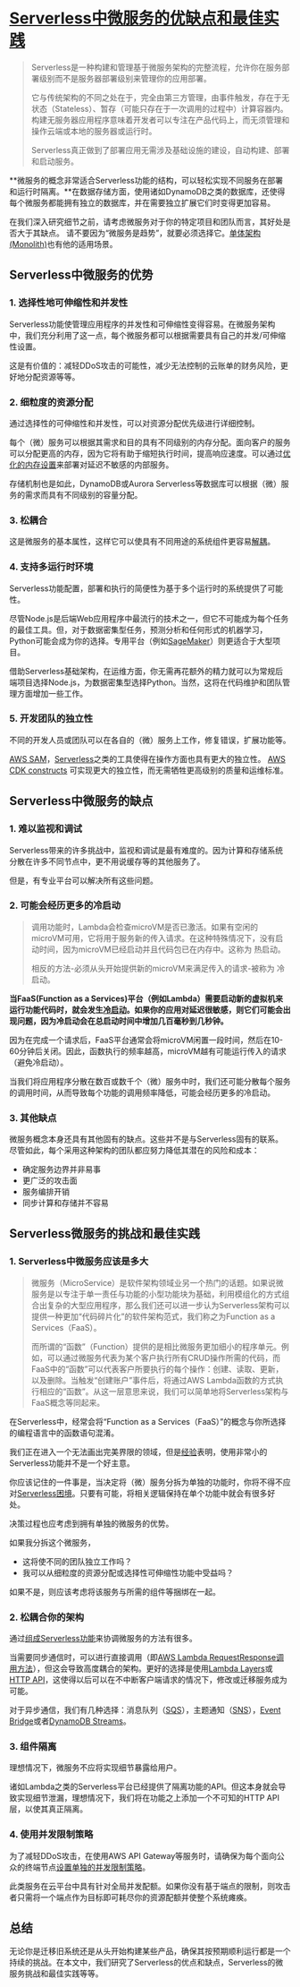 # [Serverless中微服务的优缺点和最佳实践](https://www.kubernetes.org.cn/8687.html)



> Serverless是一种构建和管理基于微服务架构的完整流程，允许你在服务部署级别而不是服务器部署级别来管理你的应用部署。
>
> 它与传统架构的不同之处在于，完全由第三方管理，由事件触发，存在于无状态（Stateless）、暂存（可能只存在于一次调用的过程中）计算容器内。构建无服务器应用程序意味着开发者可以专注在产品代码上，而无须管理和操作云端或本地的服务器或运行时。
>
> Serverless真正做到了部署应用无需涉及基础设施的建设，自动构建、部署和启动服务。

**微服务的概念非常适合Serverless功能的结构，可以轻松实现不同服务在部署和运行时隔离。**在数据存储方面，使用诸如DynamoDB之类的数据库，还使得每个微服务都能拥有独立的数据库，并在需要独立扩展它们时变得更加容易。

在我们深入研究细节之前，请考虑微服务对于你的特定项目和团队而言，其好处是否大于其缺点。 请不要因为“微服务是趋势”，就要必须选择它。[单体架构(Monolith)](https://www.martinfowler.com/bliki/MonolithFirst.html)也有他的适用场景。

## Serverless中微服务的优势

### 1. 选择性地可伸缩性和并发性

Serverless功能使管理应用程序的并发性和可伸缩性变得容易。在微服务架构中，我们充分利用了这一点，每个微服务都可以根据需要具有自己的并发/可伸缩性设置。

这是有价值的：减轻DDoS攻击的可能性，减少无法控制的云账单的财务风险，更好地分配资源等等。

### 2. 细粒度的资源分配

通过选择性的可伸缩性和并发性，可以对资源分配优先级进行详细控制。

每个（微）服务可以根据其需求和目的具有不同级别的内存分配。面向客户的服务可以分配更高的内存，因为它将有助于缩短执行时间，提高响应速度。可以通过[优化的内存设置](https://medium.com/hackernoon/lower-your-aws-lambda-bill-by-increasing-memory-size-yep-e591ae499692)来部署对延迟不敏感的内部服务。

存储机制也是如此，DynamoDB或Aurora Serverless等数据库可以根据（微）服务的需求而具有不同级别的容量分配。

### 3. 松耦合

这是微服务的基本属性，这样它可以使具有不同用途的系统组件更容易[解耦](https://dashbird.io/blog/using-api-gateway-to-decouple-and-scale-serverless-architectures/)。

### 4. 支持多运行时环境

Serverless功能配置，部署和执行的简便性为基于多个运行时的系统提供了可能性。

尽管Node.js是后端Web应用程序中最流行的技术之一，但它不可能成为每个任务的最佳工具。但，对于数据密集型任务，预测分析和任何形式的机器学习，Python可能会成为你的选择。专用平台（例如[SageMaker](https://aws.amazon.com/sagemaker/)）则更适合于大型项目。

借助Serverless基础架构，在运维方面，你无需再花额外的精力就可以为常规后端项目选择Node.js，为数据密集型选择Python。当然，这将在代码维护和团队管理方面增加一些工作。

### 5. 开发团队的独立性

不同的开发人员或团队可以在各自的（微）服务上工作，修复错误，扩展功能等。

[AWS SAM](https://aws.amazon.com/serverless/sam/)，[Serverless](https://www.serverless.com/)之类的工具使得在操作方面也具有更大的独立性。 [AWS CDK constructs](https://docs.aws.amazon.com/cdk/latest/guide/constructs.html) 可实现更大的独立性，而无需牺牲更高级别的质量和运维标准。

## Serverless中微服务的缺点

### 1. 难以监视和调试

Serverless带来的许多挑战中，监视和调试是最有难度的。因为计算和存储系统分散在许多不同节点中，更不用说缓存等的其他服务了。

但是，有专业平台可以解决所有这些问题。

### 2. 可能会经历更多的冷启动

> 调用功能时，Lambda会检查microVM是否已激活。如果有空闲的microVM可用，它将用于服务新的传入请求。在这种特殊情况下，没有启动时间，因为microVM已经启动并且代码包已在内存中。这称为 热启动。
>
> 相反的方法-必须从头开始提供新的microVM来满足传入的请求-被称为 冷启动。

**当FaaS(Function as a Services)平台（例如Lambda）需要启动新的虚拟机来运行功能代码时，就会发生[冷启动](https://dashbird.io/knowledge-base/aws-lambda/cold-starts/?utm_source=dashbird-blog&utm_medium=article&utm_campaign=well-architected&utm_content=microservices-in-faas)。如果你的应用对延迟很敏感，则它们可能会出现问题，因为冷启动会在总启动时间中增加几百毫秒到几秒钟。**

因为在完成一个请求后，FaaS平台通常会将microVM闲置一段时间，然后在10-60分钟后关闭。因此，函数执行的频率越高，microVM越有可能运行传入的请求（避免冷启动）。

当我们将应用程序分散在数百或数千个（微）服务中时，我们还可能分散每个服务的调用时间，从而导致每个功能的调用频率降低，可能会经历更多的冷启动。

### 3. 其他缺点

微服务概念本身还具有其他固有的缺点。这些并不是与Serverless固有的联系。尽管如此，每个采用这种架构的团队都应努力降低其潜在的风险和成本：

- 确定服务边界并非易事
- 更广泛的攻击面
- 服务编排开销
- 同步计算和存储并不容易

## Serverless微服务的挑战和最佳实践

### 1. Serverless中微服务应该是多大

> 微服务（MicroService）是软件架构领域业另一个热门的话题。如果说微服务是以专注于单一责任与功能的小型功能块为基础，利用模组化的方式组合出复杂的大型应用程序，那么我们还可以进一步认为Serverless架构可以提供一种更加“代码碎片化”的软件架构范式，我们称之为Function as a Services（FaaS）。
>
> 而所谓的“函数”（Function）提供的是相比微服务更加细小的程序单元。例如，可以通过微服务代表为某个客户执行所有CRUD操作所需的代码，而FaaS中的“函数”可以代表客户所要执行的每个操作：创建、读取、更新，以及删除。当触发“创建账户”事件后，将通过AWS Lambda函数的方式执行相应的“函数”。从这一层意思来说，我们可以简单地将Serverless架构与FaaS概念等同起来。

在Serverless中，经常会将“Function as a Services（FaaS）”的概念与你所选择的编程语言中的函数语句混淆。

我们正在进入一个无法画出完美界限的领域，但是[经验](https://dev.to/rehanvdm/comment/121pa)表明，使用非常小的Serverless功能并不是一个好主意。

你应该记住的一件事是，当决定将（微）服务分拆为单独的功能时，你将不得不应对[Serverless困境](https://dashbird.io/knowledge-base/well-architected/serverless-trilemma/?utm_source=dashbird-blog&utm_medium=article&utm_campaign=well-architected&utm_content=microservices-in-faas)。只要有可能，将相关逻辑保持在单个功能中就会有很多好处。

决策过程也应考虑到拥有单独的微服务的优势。

如果我分拆这个微服务，

- 这将使不同的团队独立工作吗？
- 我可以从细粒度的资源分配或选择性可伸缩性功能中受益吗？

如果不是，则应该考虑将该服务与所需的组件等捆绑在一起。

### 2. 松耦合你的架构

通过[组成Serverless功能](https://dashbird.io/knowledge-base/well-architected/serverless-functions-composition-strategies/?utm_source=dashbird-blog&utm_medium=article&utm_campaign=well-architected&utm_content=microservices-in-faas)来协调微服务的方法有很多。

当需要同步通信时，可以进行直接调用（即[AWS Lambda RequestResponse调用方法](https://dashbird.io/knowledge-base/aws-lambda/invocation-methods-and-integrations/?utm_source=dashbird-blog&utm_medium=article&utm_campaign=well-architected&utm_content=microservices-in-faas#synchronous)），但这会导致高度耦合的架构。更好的选择是使用[Lambda Layers](https://dashbird.io/knowledge-base/aws-lambda/lambda-layers/?utm_source=dashbird-blog&utm_medium=article&utm_campaign=well-architected&utm_content=microservices-in-faas)或[HTTP API](https://docs.aws.amazon.com/apigateway/latest/developerguide/http-api.html)，这使得以后可以在不中断客户端请求的情况下，修改或迁移服务成为可能。

对于异步通信，我们有几种选择：消息队列（[SQS](https://dashbird.io/knowledge-base/sqs/intro-to-sqs-queue-service/)），主题通知（[SNS](https://aws.amazon.com/sns/)），[Event Bridge](https://dashbird.io/knowledge-base/event-bridge/intro-to-event-bridge/)或者[DynamoDB Streams](https://dashbird.io/knowledge-base/dynamodb/operations-and-data-access/?utm_source=dashbird-blog&utm_medium=article&utm_campaign=well-architected&utm_content=microservices-in-faas#streams)。

### 3. 组件隔离

理想情况下，微服务不应将实现细节暴露给用户。

诸如Lambda之类的Serverless平台已经提供了隔离功能的API。但这本身就会导致实现细节泄漏，理想情况下，我们将在功能之上添加一个不可知的HTTP API层，以使其真正隔离。

### 4. 使用并发限制策略

为了减轻DDoS攻击，在使用AWS API Gateway等服务时，请确保为每个面向公众的终端节点[设置单独的并发限制策略](https://dev.to/theburningmonk/the-api-gateway-security-flaw-you-need-to-pay-attention-to-44)。

此类服务在云平台中具有针对全局并发配额。如果你没有基于端点的限制，则攻击者只需将一个端点作为目标即可耗尽你的资源配额并使整个系统瘫痪。

## 总结

无论你是迁移旧系统还是从头开始构建某些产品，确保其按预期顺利运行都是一个持续的挑战。在本文中，我们研究了Serverless的优点和缺点，Serverless的微服务挑战和最佳实践等等。